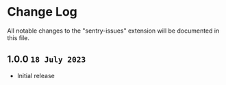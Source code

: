 # Change Log

All notable changes to the "sentry-issues" extension will be documented in this file.

## 1.0.0 `18 July 2023`

- Initial release
